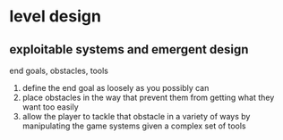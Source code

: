 # level design

## exploitable systems and emergent design

end goals, obstacles, tools

1. define the end goal as loosely as you possibly can
2. place obstacles in the way that prevent them from getting what they want too easily
3. allow the player to tackle that obstacle in a variety of ways by manipulating the game systems given a complex set of tools 